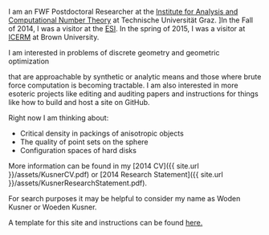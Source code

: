 I am an FWF Postdoctoral Researcher at the [Institute for Analysis and Computational Number Theory][ACNT] at Technische Universität Graz.
]In the Fall of 2014, I was a visitor at the [ESI][ESI]. In the spring of 2015, I was a visitor at [ICERM][ICERM] at Brown University.  



<!---Because of this, consider the site to be under construction.  Briefly, -->I am interested in problems of discrete geometry and geometric optimization
that are approachable by synthetic or analytic means and those where brute force computation is becoming tractable.
I am also interested in more esoteric projects like editing and auditing papers and instructions for things like how 
to build and host a site on GitHub.  

Right now I am thinking about:

- Critical density in packings of anisotropic objects
- The quality of point sets on the sphere
- Configuration spaces of hard disks

<!---For more detail, you will need to go somewhere else, as this site (as of 2014) is here to test a template.  Otherwise, you would be able to check below for a 
for a short overview, or even find a link to a more recent copy my [CV]({{ site.url }}/assets/KusnerCV.pdf). For more info, search elsewhere. Google is pretty good at finding me these days.-->

More information can be found in my [2014 CV]({{ site.url }}/assets/KusnerCV.pdf) or [2014 Research Statement]({{ site.url }}/assets/KusnerResearchStatement.pdf).

For search purposes it may be helpful to consider my name as Woden Kusner or Woeden Kusner.

A template for this site and instructions can be found [here.][louis]

[ACNT]: http://finanz.math.tugraz.at/
[ESI]: http://www.esi.ac.at/
[ICERM]: http://icerm.brown.edu/
[louis]: http://theran.lt/2014/11/12/about-this-site.html
 